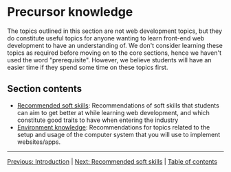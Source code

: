 # Precursor knowledge

The topics outlined in this section are not web development topics, but they do constitute useful topics for anyone wanting to learn front-end web development to have an understanding of. We don't consider learning these topics as required before moving on to the core sections, hence we haven't used the word "prerequisite". However, we believe students will have an easier time if they spend some time on these topics first.

## Section contents

- [Recommended soft skills](/curriculum/1-precursor/1-soft-skills.md): Recommendations of soft skills that students can aim to get better at while learning web development, and which constitute good traits to have when entering the industry
- [Environment knowledge](/curriculum/1-precursor/2-environment.md): Recommendations for topics related to the setup and usage of the computer system that you will use to implement websites/apps.

---

[Previous: Introduction](/curriculum) | [Next: Recommended soft skills](/curriculum/1-precursor/1-soft-skills.md) | [Table of contents](/TOC.md)

